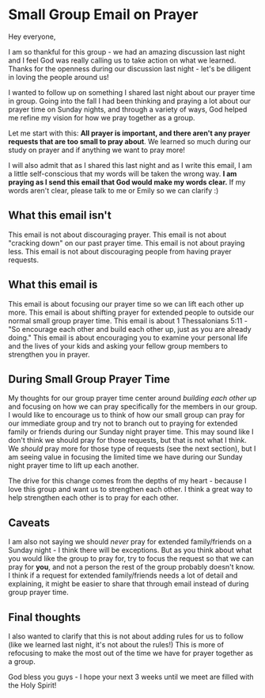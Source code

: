 # Small Group Email on Prayer

Hey everyone,

I am so thankful for this group - we had an amazing discussion last night and I feel God was really calling us to take action on what we learned.  Thanks for the openness during our discussion last night - let's be diligent in loving the people around us!

I wanted to follow up on something I shared last night about our prayer time in group.  Going into the fall I had been thinking and praying a lot about our prayer time on Sunday nights, and through a variety of ways, God helped me refine my vision for how we pray together as a group.

Let me start with this: **All prayer is important, and there aren't any prayer requests that are too small to pray about**.  We learned so much during our study on prayer and if anything we want to pray more!

I will also admit that as I shared this last night and as I write this email, I am a little self-conscious that my words will be taken the wrong way.  **I am praying as I send this email that God would make my words clear.**  If my words aren't clear, please talk to me or Emily so we can clarify :)

## What this email isn't

This email is not about discouraging prayer.  This email is not about "cracking down" on our past prayer time.  This email is not about praying less.  This email is not about discouraging people from having prayer requests.

## What this email is

This email is about focusing our prayer time so we can lift each other up more.  This email is about shifting prayer for extended people to outside our normal small group prayer time.  This email is about 1 Thessalonians 5:11 - "So encourage each other and build each other up, just as you are already doing."  This email is about encouraging you to examine your personal life and the lives of your kids and asking your fellow group members to strengthen you in prayer.

## During Small Group Prayer Time

My thoughts for our group prayer time center around *building each other up* and focusing on how we can pray specifically for the members in our group.  I would like to encourage us to think of how our small group can pray for our immediate group and try not to branch out to praying for extended family or friends during our Sunday night prayer time.  This may sound like I don't think we should pray for those requests, but that is not what I think.  We *should* pray more for those type of requests (see the next section), but I am seeing value in focusing the limited time we have during our Sunday night prayer time to lift up each another.

The drive for this change comes from the depths of my heart - because I love this group and want us to strengthen each other.  I think a great way to help strengthen each other is to pray for each other.

## Caveats

I am also not saying we should *never* pray for extended family/friends on a Sunday night - I think there will be exceptions.  But as you think about what you would like the group to pray for, try to focus the request so that we can pray for **you**, and not a person the rest of the group probably doesn't know.  I think if a request for extended family/friends needs a lot of detail and explaining, it might be easier to share that through email instead of during group prayer time.

## Final thoughts

I also wanted to clarify that this is not about adding rules for us to follow (like we learned last night, it's not about the rules!)  This is more of refocusing to make the most out of the time we have for prayer together as a group.


God bless you guys - I hope your next 3 weeks until we meet are filled with the Holy Spirit!



